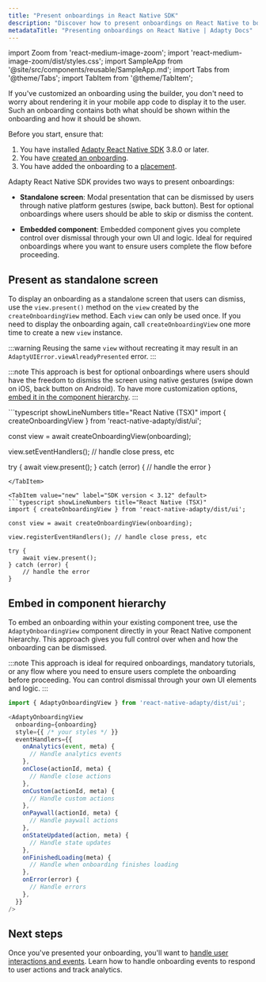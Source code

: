 ```yaml
---
title: "Present onboardings in React Native SDK"
description: "Discover how to present onboardings on React Native to boost conversions and revenue."
metadataTitle: "Presenting onboardings on React Native | Adapty Docs"
---
```


import Zoom from 'react-medium-image-zoom';
import 'react-medium-image-zoom/dist/styles.css';
import SampleApp from '@site/src/components/reusable/SampleApp.md';
import Tabs from '@theme/Tabs';
import TabItem from '@theme/TabItem';

If you've customized an onboarding using the builder, you don't need to worry about rendering it in your mobile app code to display it to the user. Such an onboarding contains both what should be shown within the onboarding and how it should be shown.

Before you start, ensure that:

1. You have installed [Adapty React Native SDK](sdk-installation-reactnative.md) 3.8.0 or later.
2. You have [created an onboarding](create-onboarding.md).
3. You have added the onboarding to a [placement](placements.md).

Adapty React Native SDK provides two ways to present onboardings:

- **Standalone screen**: Modal presentation that can be dismissed by users through native platform gestures (swipe, back button). Best for optional onboardings where users should be able to skip or dismiss the content.

- **Embedded component**: Embedded component gives you complete control over dismissal through your own UI and logic. Ideal for required onboardings where you want to ensure users complete the flow before proceeding.

## Present as standalone screen

To display an onboarding as a standalone screen that users can dismiss, use the `view.present()` method on the `view` created by the `createOnboardingView` method. Each `view` can only be used once. If you need to display the onboarding again, call `createOnboardingView` one more time to create a new `view` instance.

:::warning
Reusing the same `view` without recreating it may result in an `AdaptyUIError.viewAlreadyPresented` error.
:::

:::note
This approach is best for optional onboardings where users should have the freedom to dismiss the screen using native gestures (swipe down on iOS, back button on Android). To have more customization options, [embed it in the component hierarchy](#embed-in-component-hierarchy).
:::

<Tabs groupId="version" queryString>
<TabItem value="new" label="SDK version 3.12 or later" default>
```typescript showLineNumbers title="React Native (TSX)"
import { createOnboardingView } from 'react-native-adapty/dist/ui';

const view = await createOnboardingView(onboarding);

view.setEventHandlers(); // handle close press, etc

try {
    await view.present();
} catch (error) {
    // handle the error
}
```
</TabItem>

<TabItem value="new" label="SDK version < 3.12" default>
```typescript showLineNumbers title="React Native (TSX)"
import { createOnboardingView } from 'react-native-adapty/dist/ui';

const view = await createOnboardingView(onboarding);

view.registerEventHandlers(); // handle close press, etc

try {
    await view.present();
} catch (error) {
    // handle the error
}
```
</TabItem>
</Tabs>



## Embed in component hierarchy

To embed an onboarding within your existing component tree, use the `AdaptyOnboardingView` component directly in your React Native component hierarchy. This approach gives you full control over when and how the onboarding can be dismissed.

:::note
This approach is ideal for required onboardings, mandatory tutorials, or any flow where you need to ensure users complete the onboarding before proceeding. You can control dismissal through your own UI elements and logic.
:::

```typescript showLineNumbers title="React Native (TSX)"
import { AdaptyOnboardingView } from 'react-native-adapty/dist/ui';

<AdaptyOnboardingView
  onboarding={onboarding}
  style={{ /* your styles */ }}
  eventHandlers={{
    onAnalytics(event, meta) { 
      // Handle analytics events
    },
    onClose(actionId, meta) { 
      // Handle close actions
    },
    onCustom(actionId, meta) { 
      // Handle custom actions
    },
    onPaywall(actionId, meta) { 
      // Handle paywall actions
    },
    onStateUpdated(action, meta) { 
      // Handle state updates
    },
    onFinishedLoading(meta) { 
      // Handle when onboarding finishes loading
    },
    onError(error) { 
      // Handle errors
    },
  }}
/>
```

## Next steps

Once you've presented your onboarding, you'll want to [handle user interactions and events](react-native-handling-onboarding-events.md). Learn how to handle onboarding events to respond to user actions and track analytics.
